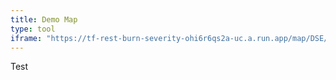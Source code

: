 ```yaml
---
title: Demo Map
type: tool
iframe: "https://tf-rest-burn-severity-ohi6r6qs2a-uc.a.run.app/map/DSE/Geology/rbr"
---
```


Test
